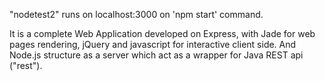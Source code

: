"nodetest2" runs on localhost:3000 on 'npm start' command.

It is a complete Web Application developed on Express, with Jade for web pages rendering, jQuery and javascript
for interactive client side. And Node.js structure as a server which act as a wrapper for Java REST api ("rest").
